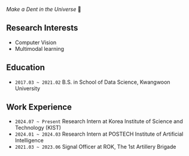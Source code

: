 *Make a Dent in the Universe* 🌠

Research Interests
---
- Computer Vision
- Multimodal learning

Education
---
- `2017.03 ~ 2021.02`  B.S. in School of Data Science, Kwangwoon University

Work Experience
---
- `2024.07 ~ Present`  Research Intern at Korea Institute of Science and Technology (KIST) 
- `2024.01 ~ 2024.03`  Research Intern at POSTECH Institute of Artificial Intelligence
- `2021.03 ~ 2023.06`  Signal Officer at ROK, The 1st Artillery Brigade 

<br>

<!--
**exousiak/exousiak** is a ✨ _special_ ✨ repository because its `README.md` (this file) appears on your GitHub profile.

Here are some ideas to get you started:

- 🔭 I’m currently working on ...
- 🌱 I’m currently learning ...
- 👯 I’m looking to collaborate on ...
- 🤔 I’m looking for help with ...
- 💬 Ask me about ...
- 📫 How to reach me: ...
- 😄 Pronouns: ...
- ⚡ Fun fact: ...
-->
